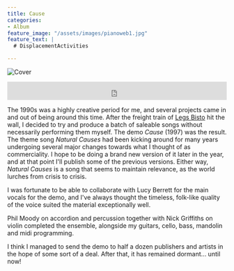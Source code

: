 ```yaml
---
title: Cause
categories:
- Album
feature_image: "/assets/images/pianoweb1.jpg"
feature_text: |
  # DisplacementActivities

---
```


![Cover](/assets/images/bandcamp-cause.jpg)

<iframe style="border: 0; width: 100%; height: 42px;" src="https://bandcamp.com/EmbeddedPlayer/album=806439447/size=small/bgcol=ffffff/linkcol=0687f5/transparent=true/" seamless><a href="https://simonbradley.bandcamp.com/album/cause">Cause by Simon Bradley</a></iframe>

The 1990s was a highly creative period for me, and several projects came in and out of being around this time. After the freight train of [Legs Bisto](https://legsbisto.bandcamp.com/album/uncovered) hit the wall, I decided to try and produce a batch of saleable songs without necessarily performing them myself. The demo *Cause* (1997) was the result. The theme song *Natural Causes* had been kicking around for many years undergoing several major changes towards what I thought of as commerciality. I hope to be doing a brand new version of it later in the year, and at that point I'll publish some of the previous versions. Either way, *Natural Causes* is a song that seems to maintain relevance, as the world lurches from crisis to crisis.

I was fortunate to be able to collaborate with Lucy Berrett for the main vocals for the demo, and I've always thought the timeless, folk-like quality of the voice suited the material exceptionally well.

Phil Moody on accordion and percussion together with Nick Griffiths on violin completed the ensemble, alongside my guitars, cello, bass, mandolin and midi programming.

I think I managed to send the demo to half a dozen publishers and artists in the hope of some sort of a deal. After that, it has remained dormant... until now!